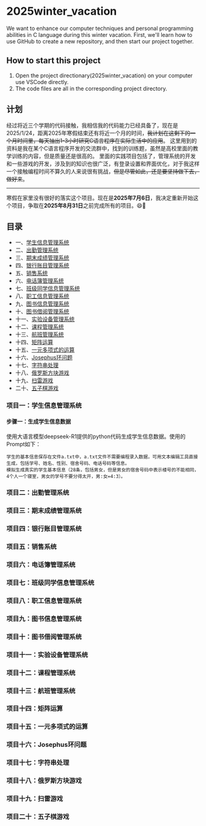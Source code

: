 # 2025winter_vacation
We want to enhance our computer techniques and personal programming abilities in C language during this winter vacation. First, we'll learn how to use GitHub to create a new repository, and then start our project together.
## How to start this project
1. Open the project directionary(2025winter_vacation) on your computer use VSCode directly.
2. The code files are all in the corresponding project directory. 
## 计划
经过将近三个学期的代码接触，我相信我的代码能力已经具备了，现在是2025/1/24，距离2025年寒假结束还有将近一个月的时间，~~我计划在这剩下的一个月时间里，每天抽出1-3小时研究C语言程序在实际生活中的应用~~。
这里用到的资料是我在某个C语言程序开发的交流群中，找到的训练题，虽然是高校里面的教学训练的内容，但是质量还是很高的。
里面的实践项目包括了，管理系统的开发和一些游戏的开发，涉及到的知识也很广泛，有登录设置和界面优化，对于我这样一个接触编程时间不算久的人来说很有挑战，~~但是尽管如此，还是要坚持做下去，做好来~~。

---
寒假在家里没有很好的落实这个项目。现在是**2025年7月6日**，我决定重新开始这个项目，争取在**2025年8月31日**之前完成所有的项目。😄💪
<br>

## 目录
- 一、[学生信息管理系统](#项目一学生信息管理系统)
- 二、[出勤管理系统](#项目二出勤管理系统)
- 三、[期末成绩管理系统](#项目三期末成绩管理系统)
- 四、[银行账目管理系统](#项目四银行账目管理系统)
- 五、[销售系统](#项目五销售系统)
- 六、[电话簿管理系统](#项目六电话簿管理系统)
- 七、[班级同学信息管理系统](#项目七班级同学信息管理系统)
- 八、[职工信息管理系统](#项目八职工信息管理系统)
- 九、[图书信息管理系统](#项目九图书信息管理系统)
- 十、[图书借阅管理系统](#项目十图书借阅管理系统)
- 十一、[实验设备管理系统](#项目十一实验设备管理系统)
- 十二、[课程管理系统](#项目十二课程管理系统)
- 十三、[航班管理系统](#项目十三航班管理系统)
- 十四、[矩阵运算](#项目十四矩阵运算)
- 十五、[一元多项式的运算](#项目十五一元多项式的运算)
- 十六、[Josephus环问题](#项目十六josephus环问题)
- 十七、[字符串处理](#项目十七字符串处理)
- 十八、[俄罗斯方块游戏](#项目十八俄罗斯方块游戏)
- 十九、[扫雷游戏](#项目十九扫雷游戏)
- 二十、[五子棋游戏](#项目二十五子棋游戏)

### 项目一：学生信息管理系统
#### 步骤一：生成学生信息数据
使用大语言模型deepseek-R1提供的python代码生成学生信息数据。使用的Prompt如下：
```
学生的基本信息保存在文件a.txt中，a.txt文件不需要编程录入数据，可用文本编辑工具直接生成，包括学号、姓名、性别、宿舍号码、电话号码等信息。
模拟生成真实的学生基本信息（28条，包括男女，但是男女的宿舍号码中表示楼号的不能相同，4个人一个寝室，男女的学号不要分得太开，男:女=4:3）。
```

### 项目二：出勤管理系统

### 项目三：期末成绩管理系统

### 项目四：银行账目管理系统

### 项目五：销售系统

### 项目六：电话簿管理系统

### 项目七：班级同学信息管理系统

### 项目八：职工信息管理系统

### 项目九：图书信息管理系统

### 项目十：图书借阅管理系统

### 项目十一：实验设备管理系统

### 项目十二：课程管理系统

### 项目十三：航班管理系统

### 项目十四：矩阵运算

### 项目十五：一元多项式的运算

### 项目十六：Josephus环问题

### 项目十七：字符串处理

### 项目十八：俄罗斯方块游戏

### 项目十九：扫雷游戏

### 项目二十：五子棋游戏